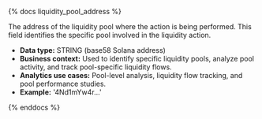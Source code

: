 {% docs liquidity_pool_address %}

The address of the liquidity pool where the action is being performed. This field identifies the specific pool involved in the liquidity action.

- **Data type:** STRING (base58 Solana address)
- **Business context:** Used to identify specific liquidity pools, analyze pool activity, and track pool-specific liquidity flows.
- **Analytics use cases:** Pool-level analysis, liquidity flow tracking, and pool performance studies.
- **Example:** '4Nd1mYw4r...'

{% enddocs %}